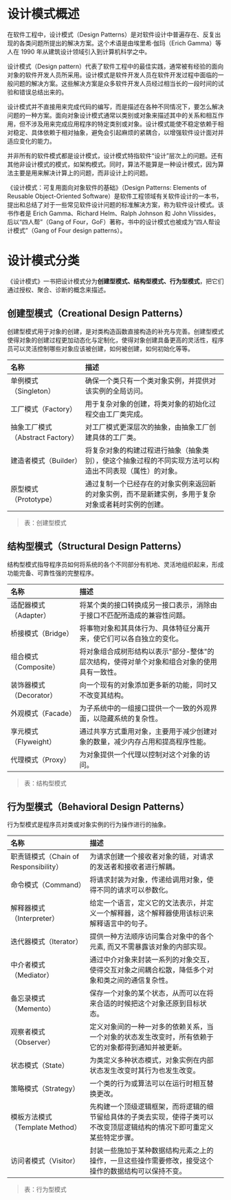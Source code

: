 # 设计模式概述

在软件工程中，设计模式（Design Patterns）是对软件设计中普遍存在、反复出现的各类问题所提出的解决方案。这个术语是由埃里希·伽玛（Erich Gamma）等人在 1990 年从建筑设计领域引入到计算机科学之中。

设计模式（Design pattern）代表了软件工程中的最佳实践，通常被有经验的面向对象的软件开发人员所采用。设计模式是软件开发人员在软件开发过程中面临的一般问题的解决方案。这些解决方案是众多软件开发人员经过相当长的一段时间的试验和错误总结出来的。

设计模式并不直接用来完成代码的编写，而是描述在各种不同情况下，要怎么解决问题的一种方案。面向对象设计模式通常以类别或对象来描述其中的关系和相互作用，但不涉及用来完成应用程序的特定类别或对象。设计模式能使不稳定依赖于相对稳定、具体依赖于相对抽象，避免会引起麻烦的紧耦合，以增强软件设计面对并适应变化的能力。

并非所有的软件模式都是设计模式，设计模式特指软件“设计”层次上的问题。还有其他非设计模式的模式，如架构模式。同时，算法不能算是一种设计模式，因为算法主要是用来解决计算上的问题，而非设计上的问题。

《设计模式：可复用面向对象软件的基础》（Design Patterns: Elements of Reusable Object-Oriented Software）是软件工程领域有关软件设计的一本书，提出和总结了对于一些常见软件设计问题的标准解决方案，称为软件设计模式。该书作者是 Erich Gamma、Richard Helm、Ralph Johnson 和 John Vlissides，后以“四人帮”（Gang of Four，GoF）著称，书中的设计模式也被成为“四人帮设计模式”（Gang of Four design patterns）。
# 设计模式分类

《设计模式》一书把设计模式分为**创建型模式、结构型模式、行为型模式**，把它们通过授权、聚合、诊断的概念来描述。

## 创建型模式（Creational Design Patterns）

创建型模式用于对象的创建，是对类构造函数直接构造的补充与完善。创建型模式使得对象的创建过程更加动态化与定制化，使得对象创建具备更高的灵活性，程序员可以灵活控制哪些对象应该被创建，如何被创建，如何初始化等等。

| 名称 | 描述 |
| :--- | :--- |
| 单例模式（Singleton） | 确保一个类只有一个类对象实例，并提供对该实例的全局访问。 |
| 工厂模式（Factory） | 用于复杂对象的创建，将类对象的初始化过程交由工厂类完成。 |
| 抽象工厂模式（Abstract Factory） | 对工厂模式更深层次的抽象，由抽象工厂创建具体的工厂类。 |
| 建造者模式（Builder） | 将复杂对象的构建过程进行抽象（抽象类别），使这个抽象过程的不同实现方法可以构造出不同表现（属性）的对象。 |
| 原型模式（Prototype） | 通过复制一个已经存在的对象实例来返回新的对象实例，而不是新建实例，多用于复杂对象或者耗时实例的创建。 |

> 表：创建型模式

## 结构型模式（Structural Design Patterns）

结构型模式指导程序员如何将系统的各个不同部分有机地、灵活地组织起来，形成功能完备、可靠性强的完整程序。

| 名称 | 描述 |
| :--- | :--- |
| 适配器模式（Adapter） | 将某个类的接口转换成另一接口表示，消除由于接口不匹配所造成的兼容性问题。 |
| 桥接模式（Bridge） | 将事物对象和其具体行为、具体特征分离开来，使它们可以各自独立的变化。 |
| 组合模式（Composite） | 将对象组合成树形结构以表示"部分-整体"的层次结构，使得对单个对象和组合对象的使用具有一致性。 |
| 装饰器模式（Decorator） | 向一个现有的对象添加更多新的功能，同时又不改变其结构。 |
| 外观模式（Facade） | 为子系统中的一组接口提供一个一致的外观界面，以隐藏系统的复杂性。 |
| 享元模式（Flyweight） | 通过共享方式重用对象，主要用于减少创建对象的数量，减少内存占用和提高程序性能。 |
| 代理模式（Proxy） | 为对象提供一个代理以控制对这个对象的访问。 |

> 表：结构型模式

## 行为型模式（Behavioral Design Patterns）

行为型模式是程序员对类或对象实例的行为操作进行的抽象。

| 名称 | 描述 |
| :--- | :--- |
| 职责链模式（Chain of Responsibility） | 为请求创建一个接收者对象的链，对请求的发送者和接收者进行解耦。 |
| 命令模式（Command） | 将请求封装为对象，传递给调用对象，使得不同的请求可以参数化。 |
| 解释器模式（Interpreter） | 给定一个语言，定义它的文法表示，并定义一个解释器，这个解释器使用该标识来解释语言中的句子。 |
| 迭代器模式（Iterator） | 提供一种方法顺序访问集合对象中的各个元素, 而又不需暴露该对象的内部实现。 |
| 中介者模式（Mediator） | 通过中介对象来封装一系列的对象交互，使得交互对象之间耦合松散，降低多个对象和类之间的通信复杂性。 |
| 备忘录模式（Memento） | 保存一个对象的某个状态，从而可以在将来合适的时候把这个对象还原到目标状态。 |
| 观察者模式（Observer） | 定义对象间的一种一对多的依赖关系，当一个对象的状态发生改变时，所有依赖于它的对象都得到通知并被更新。 |
| 状态模式（State） | 为类定义多种状态模式，对象实例在内部状态发生改变时其行为也发生改变。 |
| 策略模式（Strategy） | 一个类的行为或算法可以在运行时相互替换更改。 |
| 模板方法模式（Template Method） | 先构建一个顶级逻辑框架，而将逻辑的细节留给具体的子类去实现，使得子类可以不改变顶层逻辑结构的情况下即可重定义某些特定步骤。 |
| 访问者模式（Visitor） | 封装一些施加于某种数据结构元素之上的操作，一旦这些操作需要修改，接受这个操作的数据结构可以保持不变。 |

> 表：行为型模式

<!-- EOF -->